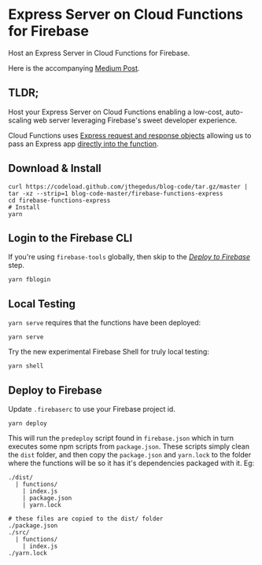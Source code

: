 # Express Server on Cloud Functions for Firebase

Host an Express Server in Cloud Functions for Firebase.

Here is the accompanying [Medium Post](https://medium.com/@jthegedus/express-js-on-cloud-functions-for-firebase-86ed26f9144c).

## TLDR;

Host your Express Server on Cloud Functions enabling a low-cost, auto-scaling web server leveraging Firebase's sweet developer experience.

Cloud Functions uses [Express request and response objects](https://firebase.google.com/docs/functions/http-events#trigger_a_function_with_an_http_request) allowing us to pass an Express app [directly into the function](https://github.com/jthegedus/firebase-functions-express-example/blob/master/firebase-functions-express/src/functions/index.js#L11).

## Download & Install

```shell
curl https://codeload.github.com/jthegedus/blog-code/tar.gz/master | tar -xz --strip=1 blog-code-master/firebase-functions-express
cd firebase-functions-express
# Install
yarn
```

## Login to the Firebase CLI

If you're using `firebase-tools` globally, then skip to the [_Deploy to Firebase_](#deploy-to-firebase) step.

```shell
yarn fblogin
```

## Local Testing

`yarn serve` requires that the functions have been deployed:

```shell
yarn serve
```

Try the new experimental Firebase Shell for truly local testing:

```shell
yarn shell
```

## Deploy to Firebase

Update `.firebaserc` to use your Firebase project id.

```
yarn deploy
```

This will run the `predeploy` script found in `firebase.json` which in turn executes some npm scripts from `package.json`. These scripts simply clean the `dist` folder, and then copy the `package.json` and `yarn.lock` to the folder where the functions will be so it has it's dependencies packaged with it. Eg:

```shell
./dist/
  | functions/
    | index.js
    | package.json
    | yarn.lock

# these files are copied to the dist/ folder
./package.json
./src/
  | functions/
    | index.js
./yarn.lock
```
